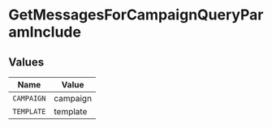 # GetMessagesForCampaignQueryParamInclude


## Values

| Name       | Value      |
| ---------- | ---------- |
| `CAMPAIGN` | campaign   |
| `TEMPLATE` | template   |